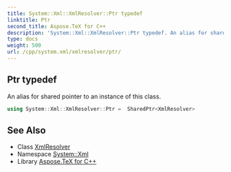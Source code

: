 ```yaml
---
title: System::Xml::XmlResolver::Ptr typedef
linktitle: Ptr
second_title: Aspose.TeX for C++
description: 'System::Xml::XmlResolver::Ptr typedef. An alias for shared pointer to an instance of this class in C++.'
type: docs
weight: 500
url: /cpp/system.xml/xmlresolver/ptr/
---
```

## Ptr typedef


An alias for shared pointer to an instance of this class.

```cpp
using System::Xml::XmlResolver::Ptr =  SharedPtr<XmlResolver>
```

## See Also

* Class [XmlResolver](../)
* Namespace [System::Xml](../../)
* Library [Aspose.TeX for C++](../../../)
